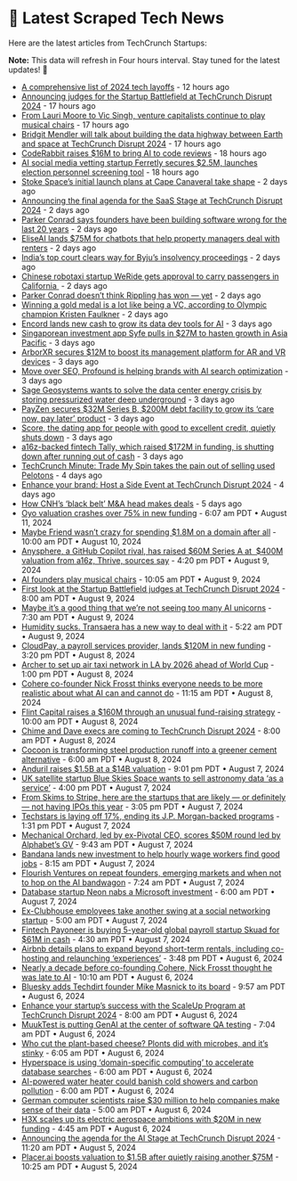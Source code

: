 
# 📰 Latest Scraped Tech News

Here are the latest articles from TechCrunch Startups:

**Note:** This data will refresh in Four hours interval. Stay tuned for the latest updates! 🔄
- [A comprehensive list of 2024 tech layoffs](https://techcrunch.com/2024/08/15/tech-layoffs-2024-list/) - 12 hours ago
- [Announcing judges for the Startup Battlefield at TechCrunch Disrupt 2024](https://techcrunch.com/2024/08/15/announcing-judges-for-the-startup-battlefield-at-techcrunch-disrupt-2024/) - 17 hours ago
- [From Lauri Moore to Vic Singh, venture capitalists continue to play musical chairs](https://techcrunch.com/2024/08/15/from-lauri-moore-to-vic-singh-venture-capitalists-continue-to-play-musical-chairs/) - 17 hours ago
- [Bridgit Mendler will talk about building the data highway between Earth and space at TechCrunch Disrupt 2024](https://techcrunch.com/2024/08/15/bridgit-mendler-joins-techcrunch-disrupt-2024/) - 17 hours ago
- [CodeRabbit raises $16M to bring AI to code reviews](https://techcrunch.com/2024/08/15/coderabbit-raises-16m-to-bring-ai-to-code-reviews/) - 18 hours ago
- [AI social media vetting startup Ferretly secures $2.5M, launches election personnel screening tool](https://techcrunch.com/2024/08/15/ai-social-media-vetting-startup-ferretly-secures-2-5m-launches-election-personnel-screening-tool/) - 18 hours ago
- [Stoke Space’s initial launch plans at Cape Canaveral take shape](https://techcrunch.com/2024/08/14/stoke-spaces-initial-launch-plans-at-cape-canaveral-take-shape/) - 2 days ago
- [Announcing the final agenda for the SaaS Stage at TechCrunch Disrupt 2024](https://techcrunch.com/2024/08/14/announcing-the-final-agenda-for-the-saas-stage-at-techcrunch-disrupt-2024/) - 2 days ago
- [Parker Conrad says founders have been building software wrong for the last 20 years](https://techcrunch.com/2024/08/14/parker-conrad-says-founders-have-been-building-software-wrong-for-the-last-20-years/) - 2 days ago
- [EliseAI lands $75M for chatbots that help property managers deal with renters](https://techcrunch.com/2024/08/14/eliseais-chatbots-for-property-owners-nets-it-75m-in-funding/) - 2 days ago
- [India’s top court clears way for Byju’s insolvency proceedings](https://techcrunch.com/2024/08/14/indias-top-court-clears-way-for-byjus-insolvency-proceedings/) - 2 days ago
- [Chinese robotaxi startup WeRide gets approval to carry passengers in California ](https://techcrunch.com/2024/08/13/chinese-robotaxi-startup-weride-gets-approval-to-carry-passengers-in-california/) - 2 days ago
- [Parker Conrad doesn’t think Rippling has won — yet](https://techcrunch.com/podcast/parker-conrad-doesnt-think-rippling-has-won-yet/) - 2 days ago
- [Winning a gold medal is a lot like being a VC, according to Olympic champion Kristen Faulkner](https://techcrunch.com/2024/08/13/winning-a-gold-medal-is-a-lot-like-being-a-vc-according-to-olympic-champion-kristen-faulkner/) - 2 days ago
- [Encord lands new cash to grow its data dev tools for AI](https://techcrunch.com/2024/08/13/encord-lands-new-cash-to-grow-its-data-labeling-tools-for-ai/) - 3 days ago
- [Singaporean investment app Syfe pulls in $27M to hasten growth in Asia Pacific](https://techcrunch.com/2024/08/13/singapores-investment-app-syfe-accelerates-growth-across-asia-pacific-with-27m/) - 3 days ago
- [ArborXR secures $12M to boost its management platform for AR and VR devices](https://techcrunch.com/2024/08/13/arborxr-secures-12m-to-boost-management-platform-for-ar-and-vr-devices/) - 3 days ago
- [Move over SEO, Profound is helping brands with AI search optimization](https://techcrunch.com/2024/08/13/move-over-seo-profound-is-helping-brands-with-ai-search-optimization/) - 3 days ago
- [Sage Geosystems wants to solve the data center energy crisis by storing pressurized water deep underground](https://techcrunch.com/2024/08/13/sage-geosystems-wants-to-solve-the-data-center-energy-crisis-by-storing-pressurized-water-deep-underground/) - 3 days ago
- [PayZen secures $32M Series B, $200M debt facility to grow its ‘care now, pay later’ product](https://techcrunch.com/2024/08/13/payzen-secures-23m-series-b-led-by-nea-and-200m-in-debt-to-expand-care-now-pay-later-offering/) - 3 days ago
- [Score, the dating app for people with good to excellent credit, quietly shuts down](https://techcrunch.com/2024/08/12/score-the-dating-app-for-people-with-good-to-excellent-credit-quietly-shuts-down/) - 3 days ago
- [a16z-backed fintech Tally, which raised $172M in funding, is shutting down after running out of cash](https://techcrunch.com/2024/08/12/a16z-backed-fintech-tally-which-raised-172m-in-funding-is-shutting-down-after-running-out-of-cash/) - 3 days ago
- [TechCrunch Minute: Trade My Spin takes the pain out of selling used Pelotons](https://techcrunch.com/video/techcrunch-minute-trade-my-spin-takes-the-pain-out-of-selling-used-pelotons/) - 4 days ago
- [Enhance your brand: Host a Side Event at TechCrunch Disrupt 2024](https://techcrunch.com/2024/08/12/enhance-your-brand-host-a-side-event-at-techcrunch-disrupt-2024/) - 4 days ago
- [How CNH’s ‘black belt’ M&A head makes deals](https://techcrunch.com/2024/08/11/how-cnhs-black-belt-ma-head-makes-deals/) - 5 days ago
- [Oyo valuation crashes over 75% in new funding](https://techcrunch.com/2024/08/11/oyo-valuation-crashes-over-75-in-new-funding/) - 6:07 am PDT • August 11, 2024
- [Maybe Friend wasn’t crazy for spending $1.8M on a domain after all](https://techcrunch.com/2024/08/10/maybe-friend-wasnt-crazy-for-spending-1-8m-on-a-domain-after-all/) - 10:00 am PDT • August 10, 2024
- [Anysphere, a GitHub Copilot rival, has raised $60M Series A at  $400M valuation from a16z, Thrive, sources say](https://techcrunch.com/2024/08/09/anysphere-a-github-copilot-rival-has-raised-60m-series-a-at-400m-valuation-from-a16z-thrive-sources-say/) - 4:20 pm PDT • August 9, 2024
- [AI founders play musical chairs](https://techcrunch.com/2024/08/09/ai-founders-play-musical-chairs/) - 10:05 am PDT • August 9, 2024
- [First look at the Startup Battlefield judges at TechCrunch Disrupt 2024](https://techcrunch.com/2024/08/09/first-look-at-the-startup-battlefield-judges-at-techcrunch-disrupt-2024/) - 8:00 am PDT • August 9, 2024
- [Maybe it’s a good thing that we’re not seeing too many AI unicorns](https://techcrunch.com/podcast/maybe-its-a-good-thing-that-were-not-seeing-too-many-ai-unicorns/) - 7:30 am PDT • August 9, 2024
- [Humidity sucks. Transaera has a new way to deal with it](https://techcrunch.com/2024/08/09/humidity-sucks-transaera-has-a-new-way-to-deal-with-it/) - 5:22 am PDT • August 9, 2024
- [CloudPay, a payroll services provider, lands $120M in new funding](https://techcrunch.com/2024/08/08/cloudpay-a-payroll-services-provider-lands-120m-in-new-funding/) - 3:20 pm PDT • August 8, 2024
- [Archer to set up air taxi network in LA by 2026 ahead of World Cup](https://techcrunch.com/2024/08/08/archer-to-set-up-air-taxi-network-in-la-by-2026-ahead-of-world-cup/) - 1:00 pm PDT • August 8, 2024
- [Cohere co-founder Nick Frosst thinks everyone needs to be more realistic about what AI can and cannot do](https://techcrunch.com/2024/08/08/cohere-co-founder-nick-frosst-thinks-everyone-needs-to-be-more-realistic-on-what-ai-can-and-cannot-do/) - 11:15 am PDT • August 8, 2024
- [Flint Capital raises a $160M through an unusual fund-raising strategy](https://techcrunch.com/2024/08/08/flint-capital-raises-a-160m-through-unusual-fund-raising-strategy/) - 10:00 am PDT • August 8, 2024
- [Chime and Dave execs are coming to TechCrunch Disrupt 2024](https://techcrunch.com/2024/08/08/chime-and-dave-execs-are-coming-to-techcrunch-disrupt-2024/) - 8:00 am PDT • August 8, 2024
- [Cocoon is transforming steel production runoff into a greener cement alternative](https://techcrunch.com/2024/08/08/cocoon-is-making-steel-production-runoff-into-a-greener-cement-alternative/) - 6:00 am PDT • August 8, 2024
- [Anduril raises $1.5B at a $14B valuation](https://techcrunch.com/2024/08/07/anduril-raises-1-5b-to-hyper-scale-defense-production/) - 9:01 pm PDT • August 7, 2024
- [UK satellite startup Blue Skies Space wants to sell astronomy data ‘as a service’](https://techcrunch.com/2024/08/07/uk-satellite-startup-blue-skies-space-wants-to-sell-astronomy-data-as-a-service/) - 4:00 pm PDT • August 7, 2024
- [From Skims to Stripe, here are the startups that are likely — or definitely — not having IPOs this year](https://techcrunch.com/2024/08/07/startups-not-likely-to-ipo-2024/) - 3:05 pm PDT • August 7, 2024
- [Techstars is laying off 17%, ending its J.P. Morgan-backed programs](https://techcrunch.com/2024/08/07/techstars-is-laying-off-17-percent-ending-jp-morgan-backed-programs/) - 1:31 pm PDT • August 7, 2024
- [Mechanical Orchard, led by ex-Pivotal CEO, scores $50M round led by Alphabet’s GV](https://techcrunch.com/2024/08/07/mechanical-orchard-led-by-ex-pivotal-ceo-scores-50-million-round-led-by-alphabets-gv/) - 9:43 am PDT • August 7, 2024
- [Bandana lands new investment to help hourly wage workers find good jobs](https://techcrunch.com/2024/08/07/bandana-lands-new-investment-to-help-hourly-wage-workers-find-good-jobs/) - 8:15 am PDT • August 7, 2024
- [Flourish Ventures on repeat founders, emerging markets and when not to hop on the AI bandwagon](https://techcrunch.com/podcast/flourish-ventures-on-repeat-founders-emerging-markets-and-when-not-to-hop-on-the-ai-bandwagon/) - 7:24 am PDT • August 7, 2024
- [Database startup Neon nabs a Microsoft investment](https://techcrunch.com/2024/08/07/database-startup-neon-nabs-a-microsoft-investment/) - 6:00 am PDT • August 7, 2024
- [Ex-Clubhouse employees take another swing at a social networking startup](https://techcrunch.com/2024/08/07/ex-clubhouse-employees-take-another-swing-at-a-social-networking-startup/) - 5:00 am PDT • August 7, 2024
- [Fintech Payoneer is buying 5-year-old global payroll startup Skuad for $61M in cash](https://techcrunch.com/2024/08/07/payoneer-is-buying-5-year-old-global-payroll-startup-skaud-for-61m-cash/) - 4:30 am PDT • August 7, 2024
- [Airbnb details plans to expand beyond short-term rentals, including co-hosting and relaunching ‘experiences’](https://techcrunch.com/2024/08/06/airbnb-details-plans-to-expand-beyond-short-term-rentals-including-co-hosting-and-relaunching-experiences/) - 3:48 pm PDT • August 6, 2024
- [Nearly a decade before co-founding Cohere, Nick Frosst thought he was late to AI](https://techcrunch.com/podcast/nearly-a-decade-before-co-founding-cohere-nick-frosst-thought-he-was-late-to-ai/) - 10:10 am PDT • August 6, 2024
- [Bluesky adds Techdirt founder Mike Masnick to its board](https://techcrunch.com/2024/08/06/bluesky-adds-techdirt-founder-mike-masnick-to-its-board/) - 9:57 am PDT • August 6, 2024
- [Enhance your startup’s success with the ScaleUp Program at TechCrunch Disrupt 2024](https://techcrunch.com/2024/08/06/enhance-your-startups-success-with-the-scaleup-program-at-techcrunch-disrupt-2024/) - 8:00 am PDT • August 6, 2024
- [MuukTest is putting GenAI at the center of software QA testing](https://techcrunch.com/2024/08/06/muuktest-is-putting-genai-at-the-center-of-software-qa-testing/) - 7:04 am PDT • August 6, 2024
- [Who cut the plant-based cheese? Plonts did with microbes, and it’s stinky](https://techcrunch.com/2024/08/06/who-cut-the-plant-based-cheese-plonts-did-with-microbes-and-its-stinky/) - 6:05 am PDT • August 6, 2024
- [Hyperspace is using ‘domain-specific computing’ to accelerate database searches](https://techcrunch.com/2024/08/06/hyperspace-is-building-custom-instances-to-accelerate-database-searches/) - 6:00 am PDT • August 6, 2024
- [AI-powered water heater could banish cold showers and carbon pollution](https://techcrunch.com/2024/08/06/ai-powered-water-heater-could-banish-cold-showers-and-carbon-pollution/) - 6:00 am PDT • August 6, 2024
- [German computer scientists raise $30 million to help companies make sense of their data](https://techcrunch.com/2024/08/06/knime-lets-users-build-workflows-to-automate-data-analytics-task/) - 5:00 am PDT • August 6, 2024
- [H3X scales up its electric aerospace ambitions with $20M in new funding](https://techcrunch.com/2024/08/06/h3x-scales-up-its-electric-aerospace-ambitions-with-20m-in-new-funding/) - 4:45 am PDT • August 6, 2024
- [Announcing the agenda for the AI Stage at TechCrunch Disrupt 2024](https://techcrunch.com/2024/08/05/announcing-the-agenda-for-the-ai-stage-at-techcrunch-disrupt-2024/) - 11:20 am PDT • August 5, 2024
- [Placer.ai boosts valuation to $1.5B after quietly raising another $75M](https://techcrunch.com/2024/08/05/placer-ai-boosts-valuation-to-1-5b-after-quietly-raising-another-75m/) - 10:25 am PDT • August 5, 2024